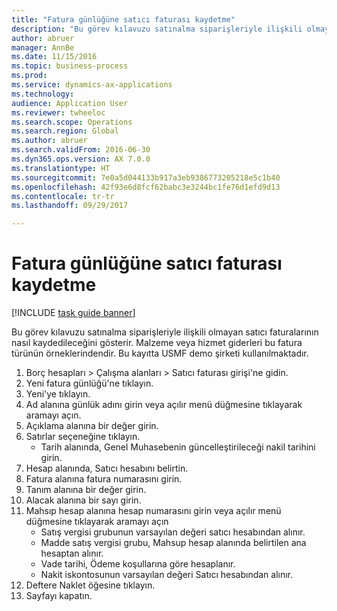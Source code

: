```yaml
--- 
title: "Fatura günlüğüne satıcı faturası kaydetme"
description: "Bu görev kılavuzu satınalma siparişleriyle ilişkili olmayan satıcı faturalarının nasıl kaydedileceğini gösterir."
author: abruer
manager: AnnBe
ms.date: 11/15/2016
ms.topic: business-process
ms.prod: 
ms.service: dynamics-ax-applications
ms.technology: 
audience: Application User
ms.reviewer: twheeloc
ms.search.scope: Operations
ms.search.region: Global
ms.author: abruer
ms.search.validFrom: 2016-06-30
ms.dyn365.ops.version: AX 7.0.0
ms.translationtype: HT
ms.sourcegitcommit: 7e0a5d044133b917a3eb9386773205218e5c1b40
ms.openlocfilehash: 42f93e6d8fcf62babc3e3244bc1fe76d1efd9d13
ms.contentlocale: tr-tr
ms.lasthandoff: 09/29/2017

---
```

# <a name="record-a-vendor-invoice-in-the-invoice-journal"></a>Fatura günlüğüne satıcı faturası kaydetme

[!INCLUDE [task guide banner](../../includes/task-guide-banner.md)]

Bu görev kılavuzu satınalma siparişleriyle ilişkili olmayan satıcı faturalarının nasıl kaydedileceğini gösterir. Malzeme veya hizmet giderleri bu fatura türünün örneklerindendir.  Bu kayıtta USMF demo şirketi kullanılmaktadır.

1. Borç hesapları > Çalışma alanları > Satıcı faturası girişi'ne gidin.
2. Yeni fatura günlüğü'ne tıklayın.
3. Yeni'ye tıklayın.
4. Ad alanına günlük adını girin veya açılır menü düğmesine tıklayarak aramayı açın.
5. Açıklama alanına bir değer girin.
6. Satırlar seçeneğine tıklayın.
    * Tarih alanında, Genel Muhasebenin güncelleştirileceği nakil tarihini girin.  
7. Hesap alanında, Satıcı hesabını belirtin.
8. Fatura alanına fatura numarasını girin.
9. Tanım alanına bir değer girin.
10. Alacak alanına bir sayı girin.
11. Mahsıp hesap alanına hesap numarasını girin veya açılır menü düğmesine tıklayarak aramayı açın
    * Satış vergisi grubunun varsayılan değeri satıcı hesabından alınır.  
    * Madde satış vergisi grubu, Mahsup hesap alanında belirtilen ana hesaptan alınır.  
    * Vade tarihi, Ödeme koşullarına göre hesaplanır.  
    * Nakit iskontosunun varsayılan değeri Satıcı hesabından alınır.  
12. Deftere Naklet öğesine tıklayın.
13. Sayfayı kapatın.


